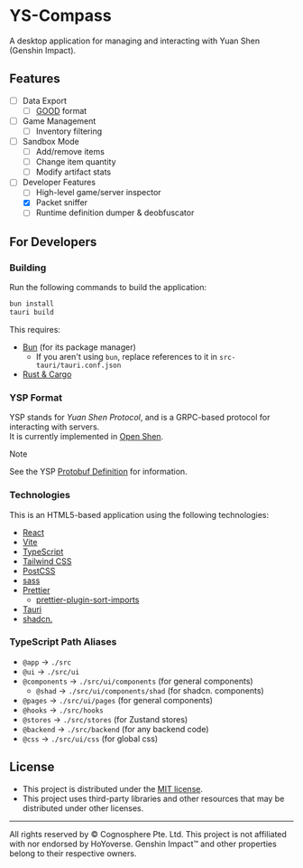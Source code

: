 # YS-Compass

A desktop application for managing and interacting with Yuan Shen (Genshin Impact).

## Features

- [ ] Data Export
  - [ ] [GOOD](https://github.com/Andrewthe13th/Inventory_Kamera/blob/master/InventoryKamera/data/GOOD.cs) format
- [ ] Game Management
  - [ ] Inventory filtering
- [ ] Sandbox Mode
  - [ ] Add/remove items
  - [ ] Change item quantity
  - [ ] Modify artifact stats
- [ ] Developer Features
  - [ ] High-level game/server inspector
  - [x] Packet sniffer
  - [ ] Runtime definition dumper & deobfuscator

## For Developers

### Building

Run the following commands to build the application:
```bash
bun install
tauri build
```

This requires:
- [Bun](https://bun.sh/) (for its package manager)
  - If you aren't using `bun`, replace references to it in `src-tauri/tauri.conf.json`
- [Rust & Cargo](https://www.rust-lang.org/tools/install)

### YSP Format

YSP stands for *Yuan Shen Protocol*, and is a GRPC-based protocol for interacting with servers.\
It is currently implemented in [Open Shen](https://github.com/KingRainbow44/Open-Shen/).

> [!NOTE]
> See the YSP [Protobuf Definition](ysp.proto) for information.

### Technologies

This is an HTML5-based application using the following technologies:
- [React](https://react.dev/)
- [Vite](https://vitejs.dev/)
- [TypeScript](https://www.typescriptlang.org/)
- [Tailwind CSS](https://tailwindcss.com/)
- [PostCSS](https://postcss.org/)
- [sass](https://sass-lang.com/)
- [Prettier](https://prettier.io/)
  - [prettier-plugin-sort-imports](https://github.com/trivago/prettier-plugin-sort-imports)
- [Tauri](https://tauri.app/)
- [shadcn.](https://ui.shadcn.com/)

### TypeScript Path Aliases

- `@app` -> `./src`
- `@ui` -> `./src/ui`
- `@components` -> `./src/ui/components` (for general components)
  - `@shad` -> `./src/ui/components/shad` (for shadcn. components)
- `@pages` -> `./src/ui/pages` (for general components)
- `@hooks` -> `./src/hooks`
- `@stores` -> `./src/stores` (for Zustand stores)
- `@backend` -> `./src/backend` (for any backend code)
- `@css` -> `./src/ui/css` (for global css)

## License

- This project is distributed under the [MIT license](LICENSE).
- This project uses third-party libraries and other resources that may be distributed under other licenses.

---

All rights reserved by © Cognosphere Pte. Ltd. This project is not affiliated with nor endorsed by HoYoverse. Genshin Impact™ and other properties belong to their respective owners.
